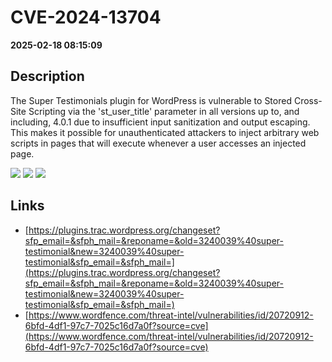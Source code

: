 # CVE-2024-13704

**2025-02-18 08:15:09**

## Description
The Super Testimonials plugin for WordPress is vulnerable to Stored Cross-Site Scripting via the 'st_user_title' parameter in all versions up to, and including, 4.0.1 due to insufficient input sanitization and output escaping. This makes it possible for unauthenticated attackers to inject arbitrary web scripts in pages that will execute whenever a user accesses an injected page.

![](https://img.shields.io/static/v1?label=Score&message=7.2&color=red)
![](https://img.shields.io/static/v1?label=Severity&message=HIGH&color=red)
![](https://img.shields.io/static/v1?label=CWE&message=XSS&color=green)

## Links
- [https://plugins.trac.wordpress.org/changeset?sfp_email=&sfph_mail=&reponame=&old=3240039%40super-testimonial&new=3240039%40super-testimonial&sfp_email=&sfph_mail=](https://plugins.trac.wordpress.org/changeset?sfp_email=&sfph_mail=&reponame=&old=3240039%40super-testimonial&new=3240039%40super-testimonial&sfp_email=&sfph_mail=)
- [https://www.wordfence.com/threat-intel/vulnerabilities/id/20720912-6bfd-4df1-97c7-7025c16d7a0f?source=cve](https://www.wordfence.com/threat-intel/vulnerabilities/id/20720912-6bfd-4df1-97c7-7025c16d7a0f?source=cve)
